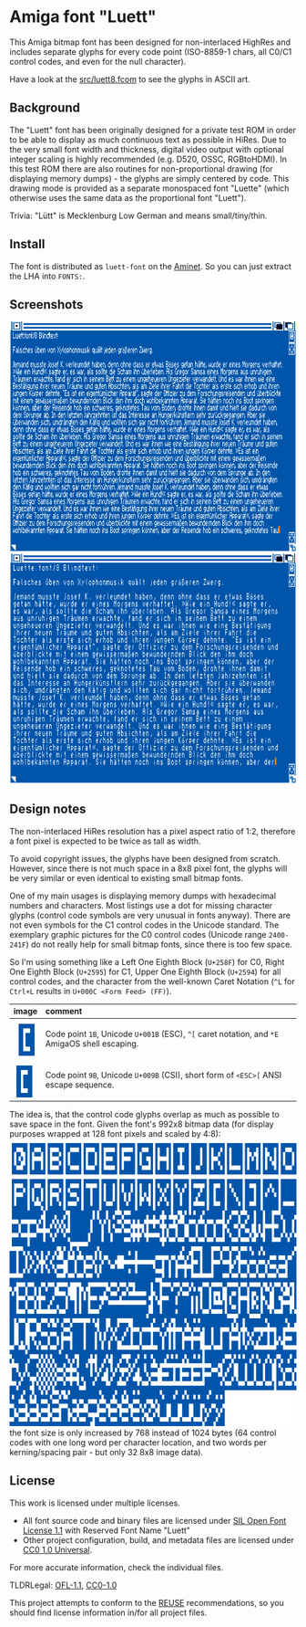 # Amiga font "Luett"

This Amiga bitmap font has been designed for non-interlaced HighRes
and includes separate glyphs for every code point (ISO-8859-1 chars,
all C0/C1 control codes, and even for the null character).

Have a look at the [src/luett8.fcom](src/luett8.fcom)
to see the glyphs in ASCII art.

## Background

The "Luett" font has been originally designed for a private test ROM in
order to be able to display as much continuous text as possible in HiRes.
Due to the very small font width and thickness, digital video output with
optional integer scaling is highly recommended (e.g. D520, OSSC, RGBtoHDMI).
In this test ROM there are also routines for non-proportional drawing
(for displaying memory dumps) - the glyphs are simply centered by code.
This drawing mode is provided as a separate monospaced font "Luette"
(which otherwise uses the same data as the proportional font "Luett").

Trivia: "Lütt" is Mecklenburg Low German and means small/tiny/thin.

## Install

The font is distributed as `luett-font` on the [Aminet].
So you can just extract the LHA into `FONTS:`.

[Aminet]: https://aminet.net/package/text/bfont/luett-font

## Screenshots

![Luett.font/8 sample](Luett8.png "Luett.font/8")  
![Luette.font/8 sample](Luette8.png "Luette.font/8")

## Design notes

The non-interlaced HiRes resolution has a pixel aspect ratio of 1:2,
therefore a font pixel is expected to be twice as tall as width.

To avoid copyright issues, the glyphs have been designed from scratch.
However, since there is not much space in a 8x8 pixel font, the glyphs
will be very similar or even identical to existing small bitmap fonts.

One of my main usages is displaying memory dumps with hexadecimal numbers
and characters. Most listings use a dot for missing character glyphs
(control code symbols are very unusual in fonts anyway). There are not even
symbols for the C1 control codes in the Unicode standard. The exemplary
graphic pictures for the C0 control codes (Unicode range `2400-241F`) do
not really help for small bitmap fonts, since there is too few space.

So I'm using something like a
Left One Eighth Block (`U+258F`) for C0,
Right One Eighth Block (`U+2595`) for C1,
Upper One Eighth Block (`U+2594`) for all control codes,
and the character from the well-known Caret Notation
(`^L` for `Ctrl+L` results in `U+000C <Form Feed> (FF)`).

|                    image                    | comment                                                                                                             |
| :-----------------------------------------: | :------------------------------------------------------------------------------------------------------------------ |
| ![1B image](images/luett-1b.png "1B (ESC)") | Code point `1B`, Unicode `U+001B` <Escape> (ESC), `^[` caret notation, and `*E` AmigaOS shell escaping.             |
| ![9B image](images/luett-9b.png "9B (CSI)") | Code point `9B`, Unicode `U+009B` <Control Sequence Introducer> (CSI), short form of `<ESC>[` ANSI escape sequence. |

The idea is, that the control code glyphs overlap as much as possible
to save space in the font. Given the font's 992x8 bitmap data (for
display purposes wrapped at 128 font pixels and scaled by 4:8):  
![Luett8 bitmap data](images/luett8d.png "Luett8 bitmap data")  
the font size is only increased by 768 instead of 1024 bytes
(64 control codes with one long word per character location, and 
two words per kerning/spacing pair - but only 32 8x8 image data).

## License

This work is licensed under multiple licenses.

- All font source code and binary files are licensed under
  [SIL Open Font License 1.1] with Reserved Font Name "Luett"
- Other project configuration, build, and metadata files
  are licensed under [CC0 1.0 Universal].

For more accurate information, check the individual files.

[SIL Open Font License 1.1]: LICENSES/OFL-1.1-RFN.txt
[CC0 1.0 Universal]: LICENSES/CC0-1.0.txt

TLDRLegal:
[OFL-1.1](https://www.tldrlegal.com/l/ofl),
[CC0-1.0](https://www.tldrlegal.com/l/cc0-1.0)

This project attempts to conform to the [REUSE] recommendations,
so you should find license information in/for all project files.

[REUSE]: https://reuse.software/
